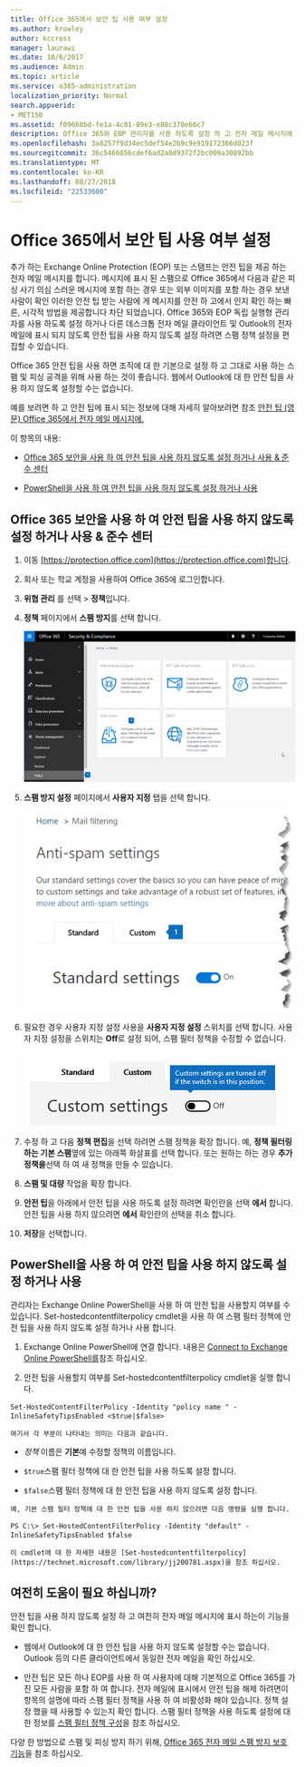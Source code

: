 ```yaml
---
title: Office 365에서 보안 팁 사용 여부 설정
ms.author: krowley
author: kccross
manager: laurawi
ms.date: 10/6/2017
ms.audience: Admin
ms.topic: article
ms.service: o365-administration
localization_priority: Normal
search.appverid:
- MET150
ms.assetid: f09668bd-fe1a-4c01-89e3-e88c370e66c7
description: Office 365와 EOP 관리자를 사용 하도록 설정 하 고 전자 메일 메시지에 안전 팁을 사용 하지 않도록 설정 하는 방법에 지시 합니다.
ms.openlocfilehash: 3a8257f9d34ec5def54e2b9c9e919172366d023f
ms.sourcegitcommit: 36c5466056cdef6ad2a8d9372f2bc009a30892bb
ms.translationtype: MT
ms.contentlocale: ko-KR
ms.lasthandoff: 08/27/2018
ms.locfileid: "22533600"
---
```

# <a name="enable-or-disable-safety-tips-in-office-365"></a>Office 365에서 보안 팁 사용 여부 설정

추가 하는 Exchange Online Protection (EOP) 또는 스탬프는 안전 팁을 제공 하는 전자 메일 메시지를 합니다. 메시지에 표시 된 스팸으로 Office 365에서 다음과 같은 피싱 사기 의심 스러운 메시지에 포함 하는 경우 또는 외부 이미지를 포함 하는 경우 보낸 사람이 확인 이러한 안전 팁 받는 사람에 게 메시지를 안전 하 고에서 인지 확인 하는 빠른, 시각적 방법을 제공합니다 차단 되었습니다. Office 365와 EOP 독립 실행형 관리자를 사용 하도록 설정 하거나 다른 데스크톱 전자 메일 클라이언트 및 Outlook의 전자 메일에 표시 되지 않도록 안전 팁을 사용 하지 않도록 설정 하려면 스팸 정책 설정을 편집할 수 있습니다. 
  
Office 365 안전 팁을 사용 하면 조직에 대 한 기본으로 설정 하 고 그대로 사용 하는 스팸 및 피싱 공격을 위해 사용 하는 것이 좋습니다. 웹에서 Outlook에 대 한 안전 팁을 사용 하지 않도록 설정할 수는 없습니다.
  
예를 보려면 하 고 안전 팁에 표시 되는 정보에 대해 자세히 알아보려면 참조 [안전 팁 (영문) Office 365에서 전자 메일 메시지에.](safety-tips-in-office-365.md)
  
이 항목의 내용:
  
- [Office 365 보안을 사용 하 여 안전 팁을 사용 하지 않도록 설정 하거나 사용 &amp; 준수 센터](enable-or-disable-safety-tips.md#SandCCsafetytip)
    
- [PowerShell을 사용 하 여 안전 팁을 사용 하지 않도록 설정 하거나 사용](enable-or-disable-safety-tips.md#pshellsafetytip)
    
## <a name="to-enable-or-disable-safety-tips-by-using-the-office-365-security-amp-compliance-center"></a>Office 365 보안을 사용 하 여 안전 팁을 사용 하지 않도록 설정 하거나 사용 &amp; 준수 센터
<a name="SandCCsafetytip"> </a>

1. 이동 [https://protection.office.com](https://protection.office.com)합니다.
    
2. 회사 또는 학교 계정을 사용하여 Office 365에 로그인합니다.
    
3. **위협 관리** 를 선택 \> **정책**입니다. 
    
4. **정책** 페이지에서 **스팸 방지**를 선택 합니다.
    
    ![이 스크린샷은 보안에서 스팸 방지 설정 페이지로 이동 하는 방법을 보여주는 &amp; 준수 센터입니다.](media/b8eb2ee3-2eb1-4ea2-b138-f6d7fb2e23de.png)
  
5. **스팸 방지 설정** 페이지에서 **사용자 지정** 탭을 선택 합니다. 
    
    ![스팸 방지 설정 페이지의 보안에서 사용자 지정 탭의 위치를 표시 하는이 스크린샷은 &amp; 준수 센터입니다.](media/1d688d23-e6f3-4de5-84a7-e8ce31786193.png)
  
6. 필요한 경우 사용자 지정 설정 사용을 **사용자 지정 설정** 스위치를 선택 합니다. 사용자 지정 설정을 스위치는 **Off**로 설정 되어, 스팸 필터 정책을 수정할 수 없습니다.
    
    ![이 스크린샷은 해제 하는 정책 설정을 사용자 지정 스팸 방지 필터를 보여줍니다.](media/94f900ad-b556-4a31-a3ac-acfcd72e71b8.png)
  
7. 수정 하 고 다음 **정책 편집**을 선택 하려면 스팸 정책을 확장 합니다. 예, **정책 필터링 하는 기본 스팸**옆에 있는 아래쪽 화살표를 선택 합니다. 또는 원하는 하는 경우 **추가 정책을**선택 하 여 새 정책을 만들 수 있습니다.
    
8. **스팸 및 대량** 작업을 확장 합니다. 
    
9. **안전 팁**을 아래에서 안전 팁을 사용 하도록 설정 하려면 확인란을 선택 **에서** 합니다. 안전 팁을 사용 하지 않으려면 **에서** 확인란의 선택을 취소 합니다. 
    
10. **저장**을 선택합니다.
    
## <a name="to-enable-or-disable-safety-tips-by-using-powershell"></a>PowerShell을 사용 하 여 안전 팁을 사용 하지 않도록 설정 하거나 사용
<a name="pshellsafetytip"> </a>

관리자는 Exchange Online PowerShell을 사용 하 여 안전 팁을 사용할지 여부를 수 있습니다. Set-hostedcontentfilterpolicy cmdlet을 사용 하 여 스팸 필터 정책에 안전 팁을 사용 하지 않도록 설정 하거나 사용 합니다.
  
1. Exchange Online PowerShell에 연결 합니다. 내용은 [Connect to Exchange Online PowerShell를](http://go.microsoft.com/fwlink/p/?LinkId=396554)참조 하십시오.
    
2. 안전 팁을 사용할지 여부를 Set-hostedcontentfilterpolicy cmdlet을 실행 합니다.
    
  ```
  Set-HostedContentFilterPolicy -Identity "policy name " -InlineSafetyTipsEnabled <$true|$false>
  ```

    여기서 각 부분이 나타내는 의미는 다음과 같습니다.
    
  -  *정책* 이름은 **기본**예 수정할 정책의 이름입니다.
    
  -  `$true`스팸 필터 정책에 대 한 안전 팁을 사용 하도록 설정 합니다. 
    
  -  `$false`스팸 필터 정책에 대 한 안전 팁을 사용 하지 않도록 설정 합니다. 
    
    예, 기본 스팸 필터 정책에 대 한 안전 팁을 사용 하지 않으려면 다음 명령을 실행 합니다.
    
  ```
  PS C:\> Set-HostedContentFilterPolicy -Identity "default" -InlineSafetyTipsEnabled $false
  ```

    이 cmdlet에 대 한 자세한 내용은 [Set-hostedcontentfilterpolicy](https://technet.microsoft.com/library/jj200781.aspx)을 참조 하십시오.
    
## <a name="still-need-help"></a>여전히 도움이 필요 하십니까?
<a name="pshellsafetytip"> </a>

안전 팁을 사용 하지 않도록 설정 하 고 여전히 전자 메일 메시지에 표시 하는이 기능을 확인 합니다.
  
- 웹에서 Outlook에 대 한 안전 팁을 사용 하지 않도록 설정할 수는 없습니다. Outlook 등의 다른 클라이언트에서 동일한 전자 메일을 확인 하십시오.
    
- 안전 팁은 모든 하나 EOP를 사용 하 여 사용자에 대해 기본적으로 Office 365를 가진 모든 사람을 포함 하 여 합니다. 전자 메일에 표시에서 안전 팁을 해제 하려면이 항목의 설명에 따라 스팸 필터 정책을 사용 하 여 비활성화 해야 있습니다. 정책 설정 했을 때 사용할 수 있는지 확인 합니다. 스팸 필터 정책을 사용 하도록 설정에 대 한 정보를 [스팸 필터 정책 구성](https://technet.microsoft.com/library/jj200684.aspx)을 참조 하십시오.
    
다양 한 방법으로 스팸 및 피싱 방지 하기 위해, [Office 365 전자 메일 스팸 방지 보호 기능](anti-spam-protection.md)을 참조 하십시오.
  

